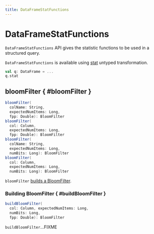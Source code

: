 ```yaml
---
title: DataFrameStatFunctions
---
```


# DataFrameStatFunctions

`DataFrameStatFunctions` API gives the statistic functions to be used in a structured query.

`DataFrameStatFunctions` is available using [stat](dataset/untyped-transformations.md#stat) untyped transformation.

```scala
val q: DataFrame = ...
q.stat
```

## bloomFilter { #bloomFilter }

```scala
bloomFilter(
  colName: String,
  expectedNumItems: Long,
  fpp: Double): BloomFilter
bloomFilter(
  col: Column,
  expectedNumItems: Long,
  fpp: Double): BloomFilter
bloomFilter(
  colName: String,
  expectedNumItems: Long,
  numBits: Long): BloomFilter
bloomFilter(
  col: Column,
  expectedNumItems: Long,
  numBits: Long): BloomFilter
```

`bloomFilter` [builds a BloomFilter](#buildBloomFilter).

### Building BloomFilter { #buildBloomFilter }

```scala
buildBloomFilter(
  col: Column, expectedNumItems: Long,
  numBits: Long,
  fpp: Double): BloomFilter
```

`buildBloomFilter`...FIXME
